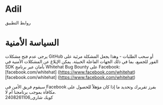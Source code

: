 # Adil
روابط التطبيق  
#  السياسة الأمنية

 يرجى عدم فتح مشكلات GitHub أو سحب الطلبات - وهذا يجعل المشكلة مرئية على الفور للجميع، بما في ذلك الجهات الفاعلة الخبيثة. يمكن الإبلاغ عن المشكلات الأمنية في SDK بأمان عبر برنامج Whitehat Bug Bounty على Facebook:   [facebook.com/whitehat] (https://www.facebook.com/whitehat)[facebook.com/whitehat] (https://www.facebook.com/whitehat)

سيقوم فريق الأمن في Facebook بفرز تقريرك وتحديد ما إذا كان مؤهلاً للحصول على مكافأة بموجب برنامجنا أم لا.  
كويك شاري_2408261106
